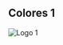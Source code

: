   ## Colores 1
![Logo 1](https://raw.githubusercontent.com/DianaCV182/grupo_44_Animalandia/main/logo.png)
